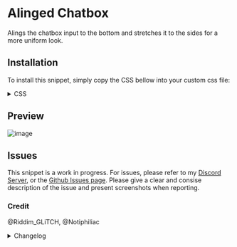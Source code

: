# Alinged Chatbox
Alings the chatbox input to the bottom and stretches it to the sides for a more uniform look.

## Installation
To install this snippet, simply copy the CSS bellow into your custom css file:

<details>
<summary>CSS</summary>

```css
.form_d8a4a1 {padding: 0;}
.form_d8a4a1 > div:first-of-type {
  margin: 1.1rem 0 0 0;
  border-radius: 0;
}
.scrollableContainer_ff917f {border-radius: 0}
.base__06abc {
  top: 0;
  bottom: unset;
}
.scrollableContainer_ff917f {min-height: 52px}
.typing__6fd1d {
  margin-top: -5px!important;
  margin-left: -16px;
  width: fit-content;
  padding-right: 5px;
  border-top-right-radius: 5px;
  background: var(--background-secondary);
}
```

</details>

## Preview
![image](https://i.imgur.com/ScF4xqH.png)

## Issues
This snippet is a work in progress. For issues, please refer to my [Discord Server](https://discord.gg/aYxpgkvdvR), or the [Github Issues page](https://github.com/Riddim-GLiTCH/Discord-CSS-Snippets/issues/new/choose).
Please give a clear and consise description of the issue and present screenshots when reporting.

### Credit
@Riddim_GLiTCH, @Notiphiliac

<details>
<summary>Changelog</summary>

## 1.0.0

- Initial release

</details>
